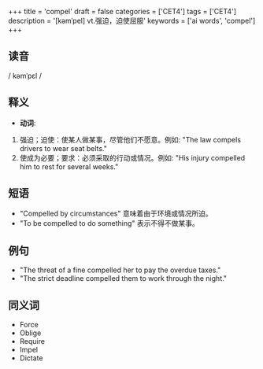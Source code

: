 +++
title = 'compel'
draft = false
categories = ['CET4']
tags = ['CET4']
description = '[kəmˈpel] vt.强迫，迫使屈服'
keywords = ['ai words', 'compel']
+++

## 读音
/ kəmˈpɛl /

## 释义
- **动词**:
1. 强迫；迫使：使某人做某事，尽管他们不愿意。例如: "The law compels drivers to wear seat belts."
2. 使成为必要；要求：必须采取的行动或情况。例如: "His injury compelled him to rest for several weeks."

## 短语
- "Compelled by circumstances" 意味着由于环境或情况所迫。
- "To be compelled to do something" 表示不得不做某事。

## 例句
- "The threat of a fine compelled her to pay the overdue taxes."
- "The strict deadline compelled them to work through the night."

## 同义词
- Force
- Oblige
- Require
- Impel
- Dictate
